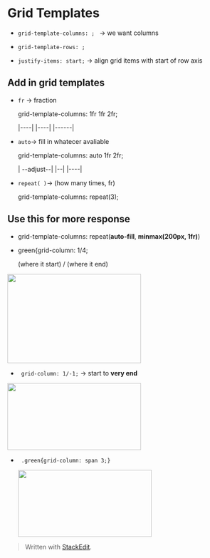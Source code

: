 
# Grid Templates
* ``grid-template-columns: ; `` → we want columns
* ``grid-template-rows: ;``

* ``justify-items: start;``  → align grid items with start of row axis

## Add in grid templates
* ``fr`` → fraction <p>
	grid-template-columns: 1fr 1fr 2fr; <p>
	|----| |----| |------|
	
* ``auto``→ fill in whatecer avaliable <p>
	grid-template-columns: auto 1fr 2fr; <p>
	| --adjust--| |--| |----|

* ``repeat( )``→ (how many times, fr) <p>
grid-template-columns: repeat(3);
	
## Use this for more response
* grid-template-columns: repeat(**auto-fill**, **minmax(200px, 1fr)**)  

* green{grid-column: 1/4; <p>
	(where it start) / (where it end)
<div>
<img src="https://user-images.githubusercontent.com/68550874/130927830-2859bd7f-f5dd-4fe7-82f1-28fe949e1335.png" width="300" height="200"/>
</div>

<p><p>

* `` grid-column: 1/-1;`` → start to **very end**

<div>
<img src="https://user-images.githubusercontent.com/68550874/130942528-92279ea7-850e-4ee3-a5d1-3898512ae5e6.png" width="300" height="150"/>
</div>
 
<p><p>

* ` .green{grid-column: span 3;}`
	
	<div>
	<img src="https://user-images.githubusercontent.com/68550874/130947619-6ce4ee06-c14d-4ac4-b192-0df5abf55de9.png" width="300" height="150"/>
	</div>



	



> Written with [StackEdit](https://stackedit.io/).
<!--stackedit_data:
eyJoaXN0b3J5IjpbLTEyMzU4MjQ2NCwtMTk1OTY3ODAwOSw3OT
U4ODQ4ODcsMjA0MTc4MjA5NywtMjg1Njg3MTEyLDMzNTgwODU5
Nyw0ODYxODg1MzAsLTM5NzQzMzMzMywtMTY3MzAwNzkxNyw1NT
Q0Mzg2OTMsLTQ3MzUzMjYxOSwxMDk3NTY3OTAyLC04NTc0ODEz
NDBdfQ==
-->

